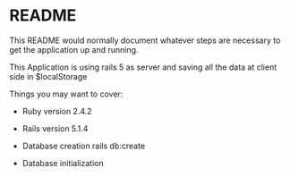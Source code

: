 # README

This README would normally document whatever steps are necessary to get the
application up and running.

This Application is using rails 5 as server and saving all the data at client side in $localStorage

Things you may want to cover:

* Ruby version 2.4.2

* Rails version 5.1.4

* Database creation
	rails db:create

* Database initialization

